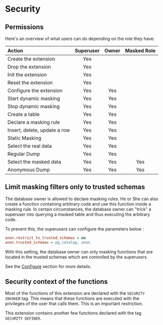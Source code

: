 Security
===============================================================================


Permissions
------------------------------------------------------------------------------

Here's an overview of what users can do depending on the role they have:

| Action                                   | Superuser | Owner | Masked Role |
| :--------------------------------------- | :-------: | :---: | :---------: |
| Create the extension                     |    Yes    |       |             |
| Drop the extension                       |    Yes    |       |             |
| Init the extension                       |    Yes    |       |             |
| Reset the extension                      |    Yes    |       |             |
| Configure the extension                  |    Yes    |  Yes  |             |
| Start dynamic masking                    |    Yes    |  Yes  |             |
| Stop  dynamic masking                    |    Yes    |  Yes  |             |
| Create a table                           |    Yes    |  Yes  |             |
| Declare a masking rule                   |    Yes    |  Yes  |             |
| Insert, delete, update a row             |    Yes    |  Yes  |             |
| Static Masking                           |    Yes    |  Yes  |             |
| Select the real data                     |    Yes    |  Yes  |             |
| Regular Dump                             |    Yes    |  Yes  |             |
| Select the masked data                   |    Yes    |  Yes  |     Yes     |
| Anonymous Dump                           |    Yes    |  Yes  |     Yes     |



Limit masking filters only to trusted schemas
------------------------------------------------------------------------------

The database owner is allowed to declare masking rules. He or She can also
create a function containing arbitrary code and use this function inside a
masking rule. In certain circumstances, the database owner can "trick" a
superuser into querying a masked table and thus executing the arbitrary code.

To prevent this, the superusers can configure the parameters below :

```ini
anon.restrict_to_trusted_schemas = on
anon.trusted_schemas = pg_catalog, anon
```

With this setting, the database owner can only masking functions that are
located in the trusted schemas which are controlled by the superusers.

See the [Configure] section for more details.

[Configure]: configure/

Security context of the functions
------------------------------------------------------------------------------

Most of the functions of this extension are declared with the `SECURITY INVOKER`
tag.
This means that these functions are executed with the privileges of the user
that calls them. This is an important restriction.

This extension contains another few functions declared with the tag
`SECURITY DEFINER`.

